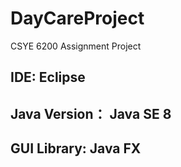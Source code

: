 # DayCareProject
CSYE 6200 Assignment Project

## IDE: Eclipse
## Java Version： Java SE 8
## GUI Library: Java FX
